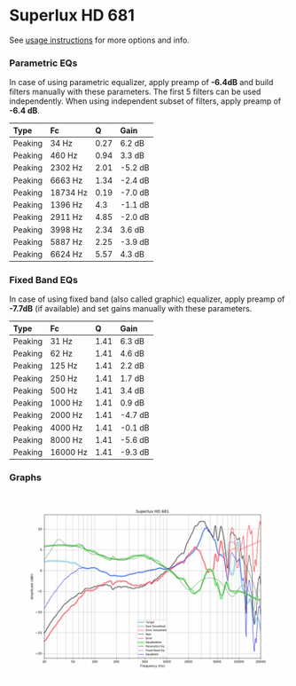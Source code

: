 # Superlux HD 681
See [usage instructions](https://github.com/jaakkopasanen/AutoEq#usage) for more options and info.

### Parametric EQs
In case of using parametric equalizer, apply preamp of **-6.4dB** and build filters manually
with these parameters. The first 5 filters can be used independently.
When using independent subset of filters, apply preamp of **-6.4 dB**.

| Type    | Fc       |    Q | Gain    |
|:--------|:---------|:-----|:--------|
| Peaking | 34 Hz    | 0.27 | 6.2 dB  |
| Peaking | 460 Hz   | 0.94 | 3.3 dB  |
| Peaking | 2302 Hz  | 2.01 | -5.2 dB |
| Peaking | 6663 Hz  | 1.34 | -2.4 dB |
| Peaking | 18734 Hz | 0.19 | -7.0 dB |
| Peaking | 1396 Hz  | 4.3  | -1.1 dB |
| Peaking | 2911 Hz  | 4.85 | -2.0 dB |
| Peaking | 3998 Hz  | 2.34 | 3.6 dB  |
| Peaking | 5887 Hz  | 2.25 | -3.9 dB |
| Peaking | 6624 Hz  | 5.57 | 4.3 dB  |

### Fixed Band EQs
In case of using fixed band (also called graphic) equalizer, apply preamp of **-7.7dB**
(if available) and set gains manually with these parameters.

| Type    | Fc       |    Q | Gain    |
|:--------|:---------|:-----|:--------|
| Peaking | 31 Hz    | 1.41 | 6.3 dB  |
| Peaking | 62 Hz    | 1.41 | 4.6 dB  |
| Peaking | 125 Hz   | 1.41 | 2.2 dB  |
| Peaking | 250 Hz   | 1.41 | 1.7 dB  |
| Peaking | 500 Hz   | 1.41 | 3.4 dB  |
| Peaking | 1000 Hz  | 1.41 | 0.9 dB  |
| Peaking | 2000 Hz  | 1.41 | -4.7 dB |
| Peaking | 4000 Hz  | 1.41 | -0.1 dB |
| Peaking | 8000 Hz  | 1.41 | -5.6 dB |
| Peaking | 16000 Hz | 1.41 | -9.3 dB |

### Graphs
![](./Superlux%20HD%20681.png)